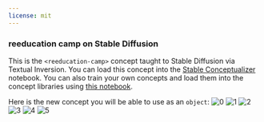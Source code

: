 ```yaml
---
license: mit
---
```

### reeducation camp on Stable Diffusion
This is the `<reeducation-camp>` concept taught to Stable Diffusion via Textual Inversion. You can load this concept into the [Stable Conceptualizer](https://colab.research.google.com/github/huggingface/notebooks/blob/main/diffusers/stable_conceptualizer_inference.ipynb) notebook. You can also train your own concepts and load them into the concept libraries using [this notebook](https://colab.research.google.com/github/huggingface/notebooks/blob/main/diffusers/sd_textual_inversion_training.ipynb).

Here is the new concept you will be able to use as an `object`:
![<reeducation-camp> 0](https://huggingface.co/sd-concepts-library/reeducation-camp/resolve/main/concept_images/5.jpeg)
![<reeducation-camp> 1](https://huggingface.co/sd-concepts-library/reeducation-camp/resolve/main/concept_images/4.jpeg)
![<reeducation-camp> 2](https://huggingface.co/sd-concepts-library/reeducation-camp/resolve/main/concept_images/1.jpeg)
![<reeducation-camp> 3](https://huggingface.co/sd-concepts-library/reeducation-camp/resolve/main/concept_images/2.jpeg)
![<reeducation-camp> 4](https://huggingface.co/sd-concepts-library/reeducation-camp/resolve/main/concept_images/3.jpeg)
![<reeducation-camp> 5](https://huggingface.co/sd-concepts-library/reeducation-camp/resolve/main/concept_images/0.jpeg)

